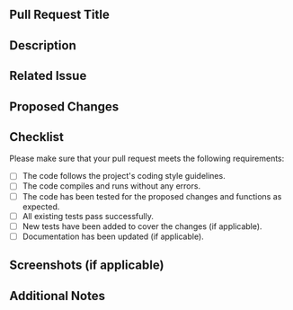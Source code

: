 ## Pull Request Title

[//]: # 'Add a concise and descriptive title for your pull request'

## Description

[//]: # 'Provide a detailed description of the changes made in this pull request'

## Related Issue

[//]: # 'If your pull request is related to an issue, reference it here using the syntax: "Fixes #123"'

## Proposed Changes

[//]: # 'List the changes made in this pull request, along with any additional information that may be helpful for reviewers'

## Checklist

Please make sure that your pull request meets the following requirements:

- [ ] The code follows the project's coding style guidelines.
- [ ] The code compiles and runs without any errors.
- [ ] The code has been tested for the proposed changes and functions as expected.
- [ ] All existing tests pass successfully.
- [ ] New tests have been added to cover the changes (if applicable).
- [ ] Documentation has been updated (if applicable).

## Screenshots (if applicable)

[//]: # 'Include any relevant screenshots or GIFs to demonstrate the changes made'

## Additional Notes

[//]: # 'Add any additional notes or context that may be relevant to the reviewers'
